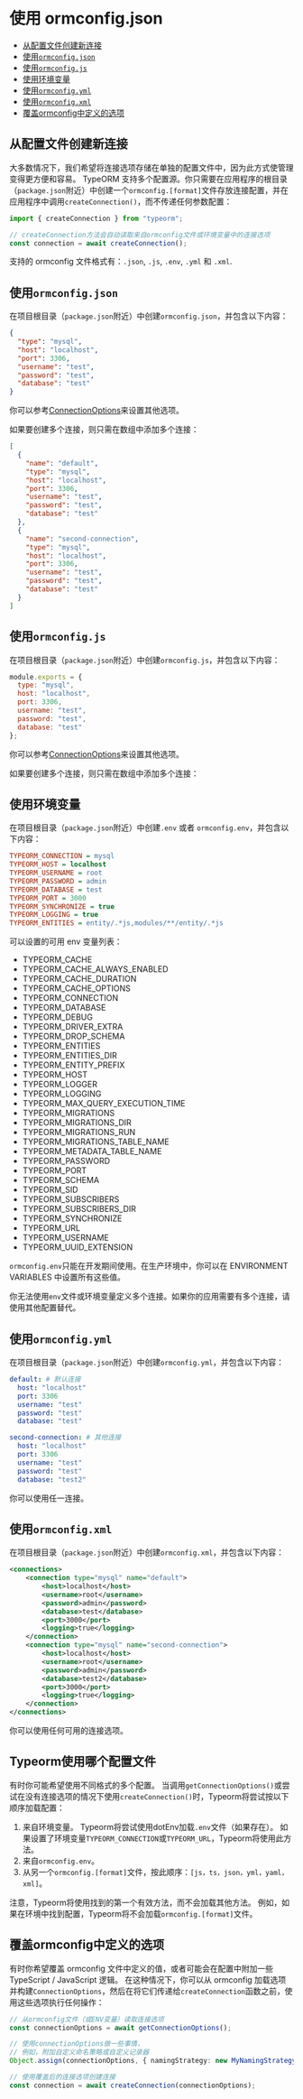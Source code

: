 # 使用 ormconfig.json

  * [从配置文件创建新连接](#从配置文件创建新连接)
  * [使用`ormconfig.json`](#使用`ormconfig.json`)
  * [使用`ormconfig.js`](#使用`ormconfig.js`)
  * [使用环境变量](#使用环境变量)
  * [使用`ormconfig.yml`](#使用`ormconfig.yml`)
  * [使用`ormconfig.xml`](#使用`ormconfig.xml`)
  * [覆盖ormconfig中定义的选项](#覆盖ormconfig中定义的选项)

## 从配置文件创建新连接

大多数情况下，我们希望将连接选项存储在单独的配置文件中，因为此方式使管理变得更方便和容易。 TypeORM 支持多个配置源。你只需要在应用程序的根目录（`package.json`附近）中创建一个`ormconfig.[format]`文件存放连接配置，并在应用程序中调用`createConnection()`，而不传递任何参数配置：

```typescript
import { createConnection } from "typeorm";

// createConnection方法会自动读取来自ormconfig文件或环境变量中的连接选项
const connection = await createConnection();
```

支持的 ormconfig 文件格式有：`.json`, `.js`, `.env`, `.yml` 和 `.xml`.

## 使用`ormconfig.json`

在项目根目录（`package.json`附近）中创建`ormconfig.json`，并包含以下内容：

```json
{
  "type": "mysql",
  "host": "localhost",
  "port": 3306,
  "username": "test",
  "password": "test",
  "database": "test"
}
```

你可以参考[ConnectionOptions](./connection-options.md)来设置其他选项。

如果要创建多个连接，则只需在数组中添加多个连接：

```json
[
  {
    "name": "default",
    "type": "mysql",
    "host": "localhost",
    "port": 3306,
    "username": "test",
    "password": "test",
    "database": "test"
  },
  {
    "name": "second-connection",
    "type": "mysql",
    "host": "localhost",
    "port": 3306,
    "username": "test",
    "password": "test",
    "database": "test"
  }
]
```

## 使用`ormconfig.js`

在项目根目录（`package.json`附近）中创建`ormconfig.js`，并包含以下内容：

```javascript
module.exports = {
  type: "mysql",
  host: "localhost",
  port: 3306,
  username: "test",
  password: "test",
  database: "test"
};
```

你可以参考[ConnectionOptions](./connection-options.md)来设置其他选项。

如果要创建多个连接，则只需在数组中添加多个连接：

## 使用环境变量

在项目根目录（`package.json`附近）中创建`.env` 或者 `ormconfig.env`，并包含以下内容：

```ini
TYPEORM_CONNECTION = mysql
TYPEORM_HOST = localhost
TYPEORM_USERNAME = root
TYPEORM_PASSWORD = admin
TYPEORM_DATABASE = test
TYPEORM_PORT = 3000
TYPEORM_SYNCHRONIZE = true
TYPEORM_LOGGING = true
TYPEORM_ENTITIES = entity/.*js,modules/**/entity/.*js
```

可以设置的可用 env 变量列表：

- TYPEORM_CACHE
- TYPEORM_CACHE_ALWAYS_ENABLED
- TYPEORM_CACHE_DURATION
- TYPEORM_CACHE_OPTIONS
- TYPEORM_CONNECTION
- TYPEORM_DATABASE
- TYPEORM_DEBUG
- TYPEORM_DRIVER_EXTRA
- TYPEORM_DROP_SCHEMA
- TYPEORM_ENTITIES
- TYPEORM_ENTITIES_DIR
- TYPEORM_ENTITY_PREFIX
- TYPEORM_HOST
- TYPEORM_LOGGER
- TYPEORM_LOGGING
- TYPEORM_MAX_QUERY_EXECUTION_TIME
- TYPEORM_MIGRATIONS
- TYPEORM_MIGRATIONS_DIR
- TYPEORM_MIGRATIONS_RUN
- TYPEORM_MIGRATIONS_TABLE_NAME
- TYPEORM_METADATA_TABLE_NAME
- TYPEORM_PASSWORD
- TYPEORM_PORT
- TYPEORM_SCHEMA
- TYPEORM_SID
- TYPEORM_SUBSCRIBERS
- TYPEORM_SUBSCRIBERS_DIR
- TYPEORM_SYNCHRONIZE
- TYPEORM_URL
- TYPEORM_USERNAME
- TYPEORM_UUID_EXTENSION

`ormconfig.env`只能在开发期间使用。在生产环境中，你可以在 ENVIRONMENT VARIABLES 中设置所有这些值。

你无法使用`env`文件或环境变量定义多个连接。如果你的应用需要有多个连接，请使用其他配置替代。

## 使用`ormconfig.yml`

在项目根目录（`package.json`附近）中创建`ormconfig.yml`，并包含以下内容：

```yaml
default: # 默认连接
  host: "localhost"
  port: 3306
  username: "test"
  password: "test"
  database: "test"

second-connection: # 其他连接
  host: "localhost"
  port: 3306
  username: "test"
  password: "test"
  database: "test2"
```

你可以使用任一连接。

## 使用`ormconfig.xml`

在项目根目录（`package.json`附近）中创建`ormconfig.xml`，并包含以下内容：

```xml
<connections>
    <connection type="mysql" name="default">
        <host>localhost</host>
        <username>root</username>
        <password>admin</password>
        <database>test</database>
        <port>3000</port>
        <logging>true</logging>
    </connection>
    <connection type="mysql" name="second-connection">
        <host>localhost</host>
        <username>root</username>
        <password>admin</password>
        <database>test2</database>
        <port>3000</port>
        <logging>true</logging>
    </connection>
</connections>
```

你可以使用任何可用的连接选项。

## Typeorm使用哪个配置文件

有时你可能希望使用不同格式的多个配置。 当调用`getConnectionOptions()`或尝试在没有连接选项的情况下使用`createConnection()`时，Typeorm将尝试按以下顺序加载配置：

1. 来自环境变量。 Typeorm将尝试使用dotEnv加载`.env`文件（如果存在）。 如果设置了环境变量`TYPEORM_CONNECTION`或`TYPEORM_URL`，Typeorm将使用此方法。
2. 来自`ormconfig.env`。
3. 从另一个`ormconfig.[format]`文件，按此顺序：`[js，ts，json，yml，yaml，xml]`。

注意，Typeorm将使用找到的第一个有效方法，而不会加载其他方法。 例如，如果在环境中找到配置，Typeorm将不会加载`ormconfig.[format]`文件。

## 覆盖ormconfig中定义的选项

有时你希望覆盖 ormconfig 文件中定义的值，或者可能会在配置中附加一些 TypeScript / JavaScript 逻辑。
在这种情况下，你可以从 ormconfig 加载选项并构建`ConnectionOptions`，然后在将它们传递给`createConnection`函数之前，使用这些选项执行任何操作：

```typescript
// 从ormconfig文件（或ENV变量）读取连接选项
const connectionOptions = await getConnectionOptions();

// 使用connectionOptions做一些事情，
// 例如，附加自定义命名策略或自定义记录器
Object.assign(connectionOptions, { namingStrategy: new MyNamingStrategy() });

// 使用覆盖后的连接选项创建连接
const connection = await createConnection(connectionOptions);
```
